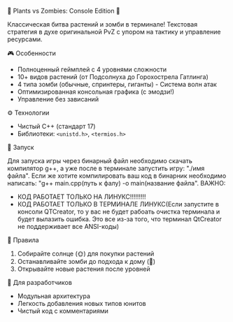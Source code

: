 🌻 Plants vs Zombies: Console Edition 🧟 

Классическая битва растений и зомби в терминале! 
Текстовая стратегия в духе оригинальной PvZ с упором на тактику и управление ресурсами. 

🎮 Особенности 

- Полноценный геймплей с 4 уровнями сложности
- 10+ видов растений (от Подсолнуха до Горохострела Гатлинга)
- 4 типа зомби (обычные, спринтеры, гиганты) - Система волн атак
- Оптимизированная консольная графика (с эмодзи!)
- Управление без зависаний

⚙️ Технологии 

- Чистый C++ (стандарт 17)
- Библиотеки: `<unistd.h>`, `<termios.h>`

🚀 Запуск

Для запуска игры через бинарный файл необходимо скачать компилятор g++, а уже после в терминале запустить игру: "./имя файла".
Если же хотите компилировать ваш код в бинарник необходимо написать: "g++ main.cpp(путь к фалу) -o main(название файла". 
ВАЖНО: 
- КОД РАБОТАЕТ ТОЛЬКО НА ЛИНУКС!!!!!!!!!
- КОД РАБОТАЕТ ТОЛЬКО В ТЕРМИНАЛЕ ЛИНУКС(Если запустите в консоли QTCreator, то у вас не будет рабоать очистка терминала и будет вылазить ошибка. Это все из-за того, что терминал QtCreator не поддерживает все ANSI-коды)

📌 Правила

1. Собирайте солнце (🌞) для покупки растений
2. Останавливайте зомби до подхода к дому (🚜)
3. Открывайте новые растения после уровней

🌟 Для разработчиков

- Модульная архитектура
- Легкость добавления новых типов юнитов
- Чистый код с комментариями
